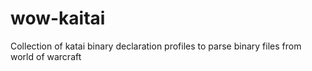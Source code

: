 # wow-kaitai
Collection of katai binary declaration profiles to parse binary files from world of warcraft
